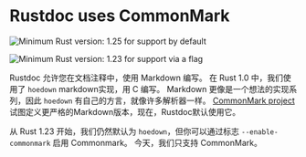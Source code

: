 # Rustdoc uses CommonMark

![Minimum Rust version: 1.25](https://img.shields.io/badge/Minimum%20Rust%20Version-1.25-brightgreen.svg) for support by default

![Minimum Rust version: 1.23](https://img.shields.io/badge/Minimum%20Rust%20Version-1.23-red.svg) for support via a flag

Rustdoc 允许您在文档注释中，使用 Markdown 编写。 在 Rust 1.0 中，我们使用了 `hoedown` markdown实现，用 C 编写。
Markdown 更像是一个想法的实现系列，因此 `hoedown` 有自己的方言，就像许多解析器一样。
[CommonMark project](https://commonmark.org/) 试图定义更严格的Markdown版本，现在，Rustdoc默认使用它。

从 Rust 1.23 开始，我们仍然默认为 `hoedown`，但你可以通过标志 `--enable-commonmark` 启用 Commonmark。 今天，我们只支持 CommonMark。
